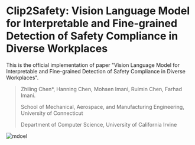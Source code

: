 # Clip2Safety: Vision Language Model for Interpretable and Fine-grained Detection of Safety Compliance in Diverse Workplaces
This is the official implementation of paper "Vision Language Model for Interpretable and Fine-grained Detection of Safety Compliance in Diverse Workplaces".

> Zhiling Chen*, Hanning Chen, Mohsen Imani, Ruimin Chen, Farhad Imani.
> 
> School of Mechanical, Aerospace, and Manufacturing Engineering, University of Connecticut
> 
> Department of Computer Science, University of California Irvine 
>
![mdoel](Clip2Safety\Figures\model.png)